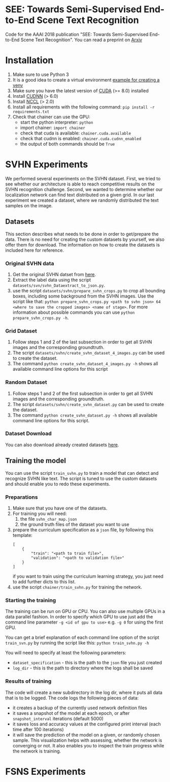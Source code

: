 # SEE: Towards Semi-Supervised End-to-End Scene Text Recognition
Code for the AAAI 2018 publication "SEE: Towards Semi-Supervised End-to-End Scene Text Recognition". You can read a preprint on [Arxiv](https://kekse)


# Installation

1. Make sure to use Python 3
2. It is a good idea to create a virtual environment [example for creating a venv](http://docs.python-guide.org/en/latest/dev/virtualenvs/)
3. Make sure you have the latest version of [CUDA](https://developer.nvidia.com/cuda-zone) (>= 8.0) installed
4. Install [CUDNN](https://developer.nvidia.com/cudnn) (> 6.0)
5. Install [NCCL](https://developer.nvidia.com/cudnn) (> 2.0)
6. Install all requirements with the following command: `pip install -r requirements.txt`
7. Check that chainer can use the GPU:
    - start the python interpreter: `python`
    - import chainer: `import chainer`
    - check that cuda is available: `chainer.cuda.available`
    - check that cudnn is enabled: `chainer.cuda.cudnn_enabled`
    - the output of both commands should be `True`


# SVHN Experiments

We performed several experiments on the SVHN dataset.
First, we tried to see whether our architecture is able to reach competitive results
on the SVHN recognition challenge.
Second, we wanted to determine whether our localization network can find text
distributed on a given grid.
In our last experiment we created a dataset, where we randomly distributed
the text samples on the image.

## Datasets

This section describes what needs to be done in order to get/prepare the data.
There is no need for creating the custom datasets by yourself, we also offer them for download.
The information on how to create the datasets is included here for reference.

### Original SVHN data
1. Get the original SVHN datset from [here](http://ufldl.stanford.edu/housenumbers/).
2. Extract the label data using the script `datasets/svn/svhn_Dataextract_to_json.py`.
3. use the script `datasets/svhn/prepare_svhn_crops.py` to crop all bounding boxes,
including some background from the SVHN images. Use the script like that:
`python prepare_svhn_crops.py <path to svhn json> 64 <where to save the cropped images> <name of stage>`.
For more information about possible commands you can use `python prepare_svhn_crops.py -h`.

### Grid Dataset
1. Follow steps 1 and 2 of the last subsection in order to get all SVHN images and the corresponding groundtruth.
2. The script `datasets/svhn/create_svhn_dataset_4_images.py` can be used to create the dataset.
3. The command `python create_svhn_dataset_4_images.py -h` shows all available command line options for this script

### Random Dataset
1. Follow steps 1 and 2 of the first subsection in order to get all SVHN images and the corresponding groundtruth.
2. The script `datasets/svhn/create_svhn_dataset.py` can be used to create the dataset.
3. The command `python create_svhn_dataset.py -h` shows all available command line options for this script.

### Dataset Download

You can also download already created datasets [here](https://bartzi.de/research/see).

## Training the model

You can use the script `train_svhn.py` to train a model that can detect and recognize SVHN like text.
The script is tuned to use the custom datasets and should enable you to redo these experiments.

### Preparations

1. Make sure that you have one of the datasets.
2. For training you will need:
    1. the file `svhn_char_map.json`
    2. the ground truth files of the dataset you want to use
3. prepare the curriculum specification as a `json` file, by following this template:
    ```
    [
        {
            "train": "<path to train file>",
            "validation": "<path to validation file>"
        }
    ]
    ```
    if you want to train using the curriculum learning strategy, you just need to add
    further dicts to this list.
3. use the script `chainer/train_svhn.py` for training the network.

### Starting the training

The training can be run on GPU or CPU. You can also use multiple GPUs in a data parallel fashion.
In order to specify which GPU to use just add the command line parameter `-g <id of gpu to use>` e.g. `-g 0` for using the first GPU.

You can get a brief explanation of each command line option of the script `train_svn.py` by running
the script like this: `python train_svhn.py -h`

You will need to specify at least the following parameters:
- `dataset_specification` - this is the path to the `json` file you just created
- `log_dir` - this is the path to directory where the logs shall be saved

### Results of training

The code will create a new subdirectory in the log dir, where it puts all
data that is to be logged. The code logs the following pieces of data:
- it creates a backup of the currently used network definition files
- it saves a snapshot of the model at each epoch, or after `snapshot_interval` iterations (default 5000)
- it saves loss and accuracy values at the configured print interval (each time after 100 iterations)
- it will save the prediction of the model on a given, or randomly chosen sample. This visualization
helps with assessing, whether the network is converging or not. It also enables you to inspect the train progress
while the network is training.

# FSNS Experiments





